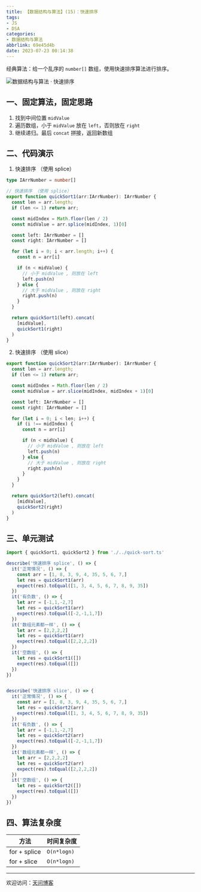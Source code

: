 ```yaml
---
title: 【数据结构与算法】(15)：快速排序
tags:
- JS
- DSA
categories:
- 数据结构与算法
abbrlink: 69e45d4b
date: 2023-07-23 00:14:38
---
```


经典算法：给一个乱序的 `number[]` 数组，使用快速排序算法进行排序。

![数据结构与算法 · 快速排序](https://tiven.cn/static/img/img-dsa-01-6Q5tuJKvFrD-nx9eIVizq.jpg)

<!-- more -->

## 一、固定算法，固定思路

1. 找到中间位置 `midValue`
2. 遍历数组，小于 `midValue` 放在 `left`，否则放在 `right`
3. 继续递归。最后 `concat` 拼接，返回新数组

## 二、代码演示

1. 快速排序 （使用 splice）

```typescript
type IArrNumber = number[]

// 快速排序 （使用 splice）
export function quickSort1(arr:IArrNumber): IArrNumber {
  const len = arr.length;
  if (len <= 1) return arr;

  const midIndex = Math.floor(len / 2)
  const midValue = arr.splice(midIndex, 1)[0]

  const left: IArrNumber = []
  const right: IArrNumber = []

  for (let i = 0; i < arr.length; i++) {
    const n = arr[i]

    if (n < midValue) {
      // 小于 midValue , 则放在 left
      left.push(n)
    } else {
      // 大于 midValue , 则放在 right
      right.push(n)
    }
  }

  return quickSort1(left).concat(
    [midValue],
    quickSort1(right)
  )
}
```

2. 快速排序 （使用 slice）

```typescript
export function quickSort2(arr:IArrNumber): IArrNumber {
  const len = arr.length;
  if (len <= 1) return arr;

  const midIndex = Math.floor(len / 2)
  const midValue = arr.slice(midIndex, midIndex + 1)[0]

  const left: IArrNumber = []
  const right: IArrNumber = []

  for (let i = 0; i < len; i++) {
    if (i !== midIndex) {
      const n = arr[i]

      if (n < midValue) {
        // 小于 midValue , 则放在 left
        left.push(n)
      } else {
        // 大于 midValue , 则放在 right
        right.push(n)
      }
    }
  }

  return quickSort2(left).concat(
    [midValue],
    quickSort2(right)
  )
}
```

## 三、单元测试

```typescript
import { quickSort1, quickSort2 } from './../quick-sort.ts'

describe('快速排序 splice', () => {
  it('正常情况', () => {
    const arr = [1, 8, 3, 9, 4, 35, 5, 6, 7,]
    let res = quickSort1(arr)
    expect(res).toEqual([1, 3, 4, 5, 6, 7, 8, 9, 35])
  })
  it('有负数', () => {
    let arr = [-1,1,-2,7]
    let res = quickSort1(arr)
    expect(res).toEqual([-2,-1,1,7])
  })
  it('数组元素都一样', () => {
    let arr = [2,2,2,2]
    let res = quickSort1(arr)
    expect(res).toEqual([2,2,2,2])
  })
  it('空数组', () => {
    let res = quickSort1([])
    expect(res).toEqual([])
  })
})


describe('快速排序 slice', () => {
  it('正常情况', () => {
    const arr = [1, 8, 3, 9, 4, 35, 5, 6, 7,]
    let res = quickSort2(arr)
    expect(res).toEqual([1, 3, 4, 5, 6, 7, 8, 9, 35])
  })
  it('有负数', () => {
    let arr = [-1,1,-2,7]
    let res = quickSort2(arr)
    expect(res).toEqual([-2,-1,1,7])
  })
  it('数组元素都一样', () => {
    let arr = [2,2,2,2]
    let res = quickSort2(arr)
    expect(res).toEqual([2,2,2,2])
  })
  it('空数组', () => {
    let res = quickSort2([])
    expect(res).toEqual([])
  })
})
```

## 四、算法复杂度

| 方法           | 时间复杂度    |
|--------------|----------|
| for + splice | `O(n*logn)` |
| for + slice  | `O(n*logn)`   |


---

欢迎访问：[天问博客](https://tiven.cn/p/69e45d4b/ "天问博客-专注于大前端技术")

